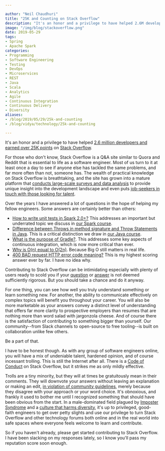 ```yaml
---

author: "Neil Chaudhuri"
title: "25K and Counting on Stack Overflow"
description: "It's an honor and a privilege to have helped 2.6M developers and earned 25K points on Stack Overflow."
image: "/img/blog/stackoverflow.png"
date: 2019-05-29
tags:
- Spring
- Apache Spark
categories: 
- Programming
- Software Engineering
- Testing
- DevOps
- Microservices
- REST
- Java
- Scala
- Analytics
- Agile
- Continuous Integration
- Continuous Delivery
- Diversity
aliases:
- /blog/2019/05/29/25k-and-counting
- /blog/vidya/technology/25k-and-counting

---
```


It's an honor and a privilege to have helped [2.6 million developers and earned over 25K points](https://stackoverflow.com/users/1347281/vidya) 
on [Stack Overflow](https://stackoverflow.com).

For those who don't know, Stack Overflow is a Q&A site similar to Quora and Reddit that is essential to life as a software engineer.
Most of us turn to it at least once a day to see if anyone else has tackled the same problems, and far more often than not,
someone has. The wealth of practical knowledge on Stack Overflow is breathtaking, and the site has grown into a mature platform 
that [conducts large-scale surveys and data analysis](https://insights.stackoverflow.com/survey/2019) to provide unique insight into the 
development landscape and even puts [job-seekers in touch with those looking for talent](https://stackoverflow.com/jobs).

Over the years I have answered a lot of questions in the hope of helping my fellow engineers. Some answers are 
certainly better than others:

* [How to write unit tests in Spark 2.0+?](https://stackoverflow.com/questions/43729262/how-to-write-unit-tests-in-spark-2-0/43769845#43769845) This addresses an important but underrated topic we discuss in [our Spark course](/courses/software-engineering-with-apache-spark/). 
* [Difference between Throws in method signature and Throw Statements in Java](https://stackoverflow.com/questions/19193540/difference-between-throws-in-method-signature-and-throw-statements-in-java/19193847#19193847). This is a critical distinction we draw in [our Java course](/course/software-engineering-in-java/).     
* [What is the purpose of Gradle?](https://stackoverflow.com/questions/20787986/what-is-the-purpose-of-gradle/20788406#20788406). This addresses some key aspects of continuous integration, which is now more critical than ever.
* [Why is O(n) equal to O(2n)](https://stackoverflow.com/questions/19371489/why-is-on-equal-to-o2n/19371607#19371607). Because Big O still matters in real life.
* [400 BAD request HTTP error code meaning?](https://stackoverflow.com/questions/19671317/400-bad-request-http-error-code-meaning/19671511#19671511) This is my highest scoring answer ever by far. I have no idea why.

Contributing to Stack Overflow can be intimidating
especially with plenty of users ready to scold you if your [question](https://stackoverflow.com/help/how-to-ask) 
or [answer](https://stackoverflow.com/help/how-to-answer) is not deemed sufficiently rigorous. But you should take a chance and do it anyway.

For one thing, you can see how well you truly understand something or learn something new. For another, the ability to 
communicate effectively on complex topics will benefit you throughout your career. You will also be more marketable as your
answers convey a distinct level of understanding that offers far more clarity to prospective employers 
than resumes that are nothing more than word salad with jargonzola cheese. And of course there
is the satisfaction of contributing to something bigger than yourself. Our community--from Slack channels to open-source
to free tooling--is built on collaboration unlike few others. 

Be a part of that.

I have to be honest though. As with any group of software engineers online, you will have a mix of undeniable talent, 
hardened opinion, and of course incessant trolling. This is still the Internet after all. There is a 
[Code of Conduct](https://stackoverflow.com/conduct) on Stack Overflow,
but it strikes me as only mildly effective.

Trolls are a tiny minority, but they will at times be gratuitously mean in their comments. They will downvote your answers without leaving an explanation or making an edit,
[in violation of community guidelines](https://stackoverflow.com/help/privileges/vote-down), merely because they 
disagree with your approach or your word choice. It's obnoxious, and frankly 
it used to bother me until I recognized something that should have been obvious from the start. In a male-dominated field plagued by
[Imposter Syndrome](https://guide.freecodecamp.org/working-in-tech/imposter-syndrome/) and a 
[culture that harms diversity](https://qz.com/1624252/pythons-creator-thinks-it-has-a-diversity-problem/), it's up to privileged, 
good-faith engineers to get over petty slights and use our privilege to turn Stack Overflow and other 
technology forums both online and in the real world into safe spaces where everyone feels welcome to learn and contribute. 

So if you haven't already, please get started contributing to Stack Overflow. I have been slacking on my 
responses lately, so I know you'll pass my reputation score soon enough. 